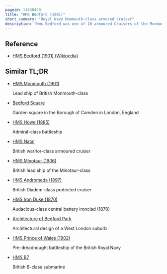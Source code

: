 ```yaml
---
pageid: 11838430
title: "HMS Bedford (1901)"
short_summary: "Royal Navy Monmouth-class armored cruiser"
description: "Hms Bedford was one of 10 armoured Cruisers of the Monmouth Class built in the first Decade of the 20th Century for the Royal Navy. She was assigned to the 1st Cruiser Squadron of the Channel Fleet upon Completion in 1903 before being Briefly reduced to reserve in 1906. Bedford was recommissioned the following Year for Service with the China Station and ran Aground in 1910. Her Wreck was later sold for Scrap after being partially salvaged."
---
```


## Reference

- [HMS Bedford (1901) (Wikipedia)](https://en.wikipedia.org/?curid=11838430)

## Similar TL;DR

- [HMS Monmouth (1901)](/tldr/en/hms-monmouth-1901)

  Lead ship of British Monmouth-class

- [Bedford Square](/tldr/en/bedford-square)

  Garden square in the Borough of Camden in London, England

- [HMS Howe (1885)](/tldr/en/hms-howe-1885)

  Admiral-class battleship

- [HMS Natal](/tldr/en/hms-natal)

  British warrior-class armoured cruiser

- [HMS Minotaur (1906)](/tldr/en/hms-minotaur-1906)

  British lead ship of the Minotaur-class

- [HMS Andromeda (1897)](/tldr/en/hms-andromeda-1897)

  British Diadem-class protected cruiser

- [HMS Iron Duke (1870)](/tldr/en/hms-iron-duke-1870)

  Audacious-class central battery ironclad (1870)

- [Architecture of Bedford Park](/tldr/en/architecture-of-bedford-park)

  Architectural design of a West London suburb

- [HMS Prince of Wales (1902)](/tldr/en/hms-prince-of-wales-1902)

  Pre-dreadnought battleship of the British Royal Navy

- [HMS B7](/tldr/en/hms-b7)

  British B-class submarine
